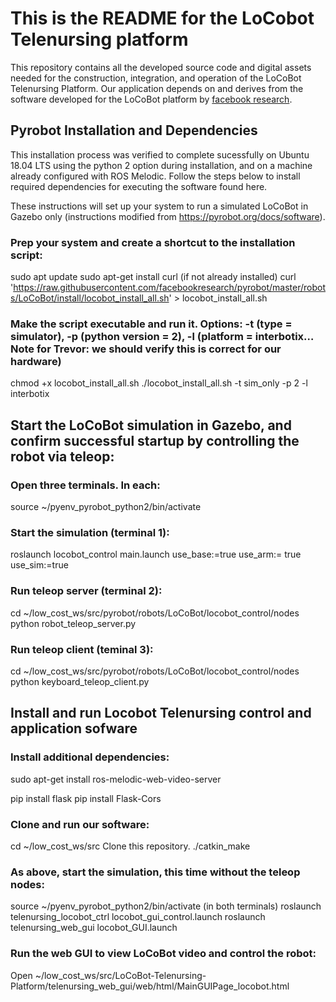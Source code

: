 # This is the README for the LoCobot Telenursing platform
This repository contains all the developed source code and digital assets needed for the construction, integration, and operation of the LoCoBot Telenursing Platform. Our application depends on and derives from the software developed for the LoCoBot platform by [facebook research](https://github.com/facebookresearch/pyrobot).

## Pyrobot Installation and Dependencies
This installation process was verified to complete sucessfully on Ubuntu 18.04 LTS using the python 2 option during installation, and on a machine already configured with ROS Melodic. Follow the steps below to install required dependencies for executing the software found here. 

These instructions will set up your system to run a simulated LoCoBot in Gazebo only (instructions modified from https://pyrobot.org/docs/software).

### Prep your system and create a shortcut to the installation script:

sudo apt update
sudo apt-get install curl   (if not already installed)
curl 'https://raw.githubusercontent.com/facebookresearch/pyrobot/master/robots/LoCoBot/install/locobot_install_all.sh' > locobot_install_all.sh

### Make the script executable and run it.  Options: -t (type = simulator), -p (python version = 2), -l (platform = interbotix… Note for Trevor: we should verify this is correct for our hardware)

chmod +x locobot_install_all.sh
./locobot_install_all.sh -t sim_only -p 2 -l interbotix

## Start the LoCoBot simulation in Gazebo, and confirm successful startup by controlling the robot via teleop:

### Open three terminals.  In each:
source ~/pyenv_pyrobot_python2/bin/activate

### Start the simulation (terminal 1):

roslaunch locobot_control main.launch use_base:=true use_arm:= true use_sim:=true 

### Run teleop server (terminal 2):

cd ~/low_cost_ws/src/pyrobot/robots/LoCoBot/locobot_control/nodes
python robot_teleop_server.py

### Run teleop client (teminal 3):

cd ~/low_cost_ws/src/pyrobot/robots/LoCoBot/locobot_control/nodes
python keyboard_teleop_client.py

## Install and run Locobot Telenursing control and application sofware

### Install additional dependencies:

sudo apt-get install ros-melodic-web-video-server

pip install flask
pip install Flask-Cors

### Clone and run our software:

cd  ~/low_cost_ws/src
Clone this repository.
./catkin_make

### As above, start the simulation, this time without the teleop nodes:

source ~/pyenv_pyrobot_python2/bin/activate (in both terminals)
roslaunch telenursing_locobot_ctrl locobot_gui_control.launch 
roslaunch telenursing_web_gui locobot_GUI.launch

### Run the web GUI to view LoCoBot video and control the robot:
Open ~/low_cost_ws/src/LoCoBot-Telenursing-Platform/telenursing_web_gui/web/html/MainGUIPage_locobot.html
